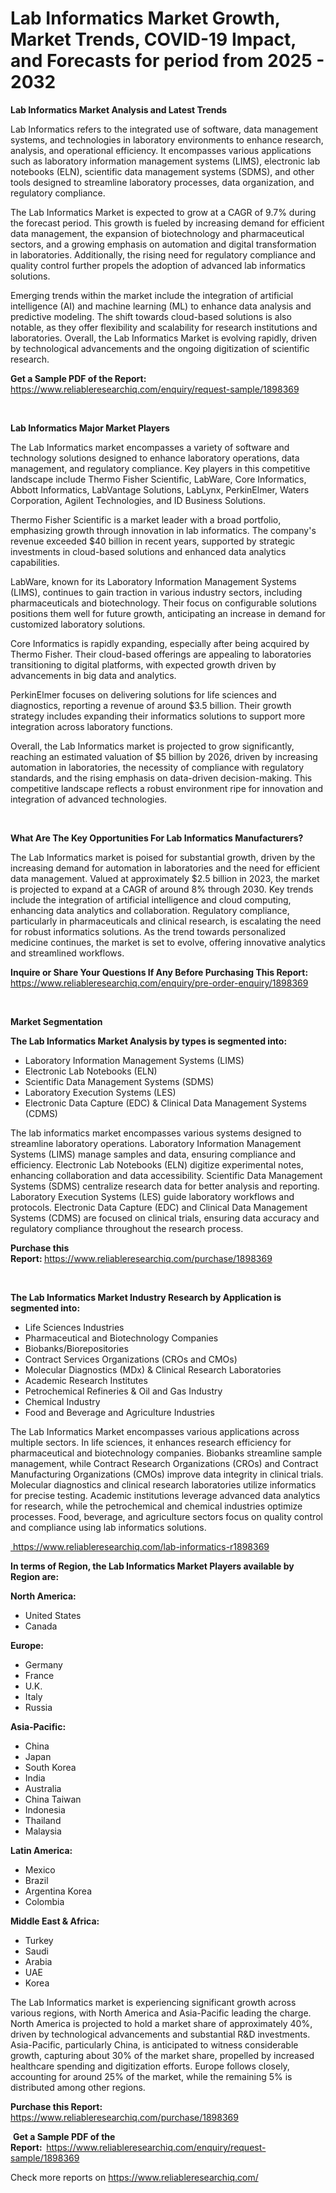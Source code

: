 <p><h1>Lab Informatics Market Growth, Market Trends, COVID-19 Impact, and Forecasts for period from 2025 - 2032</h1></p><p><strong>Lab Informatics Market Analysis and Latest Trends</strong></p>
<p><p>Lab Informatics refers to the integrated use of software, data management systems, and technologies in laboratory environments to enhance research, analysis, and operational efficiency. It encompasses various applications such as laboratory information management systems (LIMS), electronic lab notebooks (ELN), scientific data management systems (SDMS), and other tools designed to streamline laboratory processes, data organization, and regulatory compliance.</p><p>The Lab Informatics Market is expected to grow at a CAGR of 9.7% during the forecast period. This growth is fueled by increasing demand for efficient data management, the expansion of biotechnology and pharmaceutical sectors, and a growing emphasis on automation and digital transformation in laboratories. Additionally, the rising need for regulatory compliance and quality control further propels the adoption of advanced lab informatics solutions. </p><p>Emerging trends within the market include the integration of artificial intelligence (AI) and machine learning (ML) to enhance data analysis and predictive modeling. The shift towards cloud-based solutions is also notable, as they offer flexibility and scalability for research institutions and laboratories. Overall, the Lab Informatics Market is evolving rapidly, driven by technological advancements and the ongoing digitization of scientific research.</p></p>
<p><strong>Get a Sample PDF of the Report:&nbsp;</strong> <a href="https://www.reliableresearchiq.com/enquiry/request-sample/1898369?utm_campaign=2290&utm_medium=2&utm_source=Github&utm_content=ia&utm_term=09032025&utm_id=lab-informatics">https://www.reliableresearchiq.com/enquiry/request-sample/1898369</a></p>
<p>&nbsp;</p>
<p><strong>Lab Informatics Major Market Players</strong></p>
<p><p>The Lab Informatics market encompasses a variety of software and technology solutions designed to enhance laboratory operations, data management, and regulatory compliance. Key players in this competitive landscape include Thermo Fisher Scientific, LabWare, Core Informatics, Abbott Informatics, LabVantage Solutions, LabLynx, PerkinElmer, Waters Corporation, Agilent Technologies, and ID Business Solutions.</p><p>Thermo Fisher Scientific is a market leader with a broad portfolio, emphasizing growth through innovation in lab informatics. The company's revenue exceeded $40 billion in recent years, supported by strategic investments in cloud-based solutions and enhanced data analytics capabilities.</p><p>LabWare, known for its Laboratory Information Management Systems (LIMS), continues to gain traction in various industry sectors, including pharmaceuticals and biotechnology. Their focus on configurable solutions positions them well for future growth, anticipating an increase in demand for customized laboratory solutions.</p><p>Core Informatics is rapidly expanding, especially after being acquired by Thermo Fisher. Their cloud-based offerings are appealing to laboratories transitioning to digital platforms, with expected growth driven by advancements in big data and analytics.</p><p>PerkinElmer focuses on delivering solutions for life sciences and diagnostics, reporting a revenue of around $3.5 billion. Their growth strategy includes expanding their informatics solutions to support more integration across laboratory functions.</p><p>Overall, the Lab Informatics market is projected to grow significantly, reaching an estimated valuation of $5 billion by 2026, driven by increasing automation in laboratories, the necessity of compliance with regulatory standards, and the rising emphasis on data-driven decision-making. This competitive landscape reflects a robust environment ripe for innovation and integration of advanced technologies.</p></p>
<p>&nbsp;</p>
<p><strong>What Are The Key Opportunities For Lab Informatics Manufacturers?</strong></p>
<p><p>The Lab Informatics market is poised for substantial growth, driven by the increasing demand for automation in laboratories and the need for efficient data management. Valued at approximately $2.5 billion in 2023, the market is projected to expand at a CAGR of around 8% through 2030. Key trends include the integration of artificial intelligence and cloud computing, enhancing data analytics and collaboration. Regulatory compliance, particularly in pharmaceuticals and clinical research, is escalating the need for robust informatics solutions. As the trend towards personalized medicine continues, the market is set to evolve, offering innovative analytics and streamlined workflows.</p></p>
<p><strong>Inquire or Share Your Questions If Any Before Purchasing This Report:</strong> <a href="https://www.reliableresearchiq.com/enquiry/pre-order-enquiry/1898369?utm_campaign=2290&utm_medium=2&utm_source=Github&utm_content=ia&utm_term=09032025&utm_id=lab-informatics">https://www.reliableresearchiq.com/enquiry/pre-order-enquiry/1898369</a></p>
<p>&nbsp;</p>
<p><strong>Market Segmentation</strong></p>
<p><strong>The Lab Informatics Market Analysis by types is segmented into:</strong></p>
<p><ul><li>Laboratory Information Management Systems (LIMS)</li><li>Electronic Lab Notebooks (ELN)</li><li>Scientific Data Management Systems (SDMS)</li><li>Laboratory Execution Systems (LES)</li><li>Electronic Data Capture (EDC) & Clinical Data Management Systems (CDMS)</li></ul></p>
<p><p>The lab informatics market encompasses various systems designed to streamline laboratory operations. Laboratory Information Management Systems (LIMS) manage samples and data, ensuring compliance and efficiency. Electronic Lab Notebooks (ELN) digitize experimental notes, enhancing collaboration and data accessibility. Scientific Data Management Systems (SDMS) centralize research data for better analysis and reporting. Laboratory Execution Systems (LES) guide laboratory workflows and protocols. Electronic Data Capture (EDC) and Clinical Data Management Systems (CDMS) are focused on clinical trials, ensuring data accuracy and regulatory compliance throughout the research process.</p></p>
<p><strong>Purchase this Report:&nbsp;</strong><a href="https://www.reliableresearchiq.com/purchase/1898369?utm_campaign=2290&utm_medium=2&utm_source=Github&utm_content=ia&utm_term=09032025&utm_id=lab-informatics">https://www.reliableresearchiq.com/purchase/1898369</a></p>
<p>&nbsp;</p>
<p><strong>The Lab Informatics Market Industry Research by Application is segmented into:</strong></p>
<p><ul><li>Life Sciences Industries</li><li>Pharmaceutical and Biotechnology Companies</li><li>Biobanks/Biorepositories</li><li>Contract Services Organizations (CROs and CMOs)</li><li>Molecular Diagnostics (MDx) & Clinical Research Laboratories</li><li>Academic Research Institutes</li><li>Petrochemical Refineries & Oil and Gas Industry</li><li>Chemical Industry</li><li>Food and Beverage and Agriculture Industries</li></ul></p>
<p><p>The Lab Informatics Market encompasses various applications across multiple sectors. In life sciences, it enhances research efficiency for pharmaceutical and biotechnology companies. Biobanks streamline sample management, while Contract Research Organizations (CROs) and Contract Manufacturing Organizations (CMOs) improve data integrity in clinical trials. Molecular diagnostics and clinical research laboratories utilize informatics for precise testing. Academic institutions leverage advanced data analytics for research, while the petrochemical and chemical industries optimize processes. Food, beverage, and agriculture sectors focus on quality control and compliance using lab informatics solutions.</p></p>
<p><a href="https://www.reliableresearchiq.com/lab-informatics-r1898369?utm_campaign=2290&utm_medium=2&utm_source=Github&utm_content=ia&utm_term=09032025&utm_id=lab-informatics">&nbsp;https://www.reliableresearchiq.com/lab-informatics-r1898369</a></p>
<p><strong>In terms of Region, the Lab Informatics Market Players available by Region are:</strong></p>
<p>
    <p> <strong> North America: </strong>
        <ul>
            <li>United States</li>
            <li>Canada</li>
        </ul>
        </p> 
    <p> <strong> Europe: </strong>
        <ul>
            <li>Germany</li>
            <li>France</li>
            <li>U.K.</li>
            <li>Italy</li>
            <li>Russia</li>
        </ul>
        </p> 
    <p> <strong> Asia-Pacific: </strong>
        <ul>
            <li>China</li>
            <li>Japan</li>
            <li>South Korea</li>
            <li>India</li>
            <li>Australia</li>
            <li>China Taiwan</li>
            <li>Indonesia</li>
            <li>Thailand</li>
            <li>Malaysia</li>
        </ul>
        </p> 
    <p> <strong> Latin America: </strong>
        <ul>
            <li>Mexico</li>
            <li>Brazil</li>
            <li>Argentina Korea</li>
            <li>Colombia</li>
        </ul>
        </p> 
    <p> <strong> Middle East & Africa: </strong>
        <ul>
            <li>Turkey</li>
            <li>Saudi</li>
            <li>Arabia</li>
            <li>UAE</li>
            <li>Korea</li>
        </ul>
    </p>
    </p>
<p><p>The Lab Informatics market is experiencing significant growth across various regions, with North America and Asia-Pacific leading the charge. North America is projected to hold a market share of approximately 40%, driven by technological advancements and substantial R&D investments. Asia-Pacific, particularly China, is anticipated to witness considerable growth, capturing about 30% of the market share, propelled by increased healthcare spending and digitization efforts. Europe follows closely, accounting for around 25% of the market, while the remaining 5% is distributed among other regions.</p></p>
<p><strong>Purchase this Report: </strong><a href="https://www.reliableresearchiq.com/purchase/1898369?utm_campaign=2290&utm_medium=2&utm_source=Github&utm_content=ia&utm_term=09032025&utm_id=lab-informatics">https://www.reliableresearchiq.com/purchase/1898369</a></p>
<p>&nbsp;<strong>Get a Sample PDF of the Report:&nbsp;&nbsp;</strong><a href="https://www.reliableresearchiq.com/enquiry/request-sample/1898369?utm_campaign=2290&utm_medium=2&utm_source=Github&utm_content=ia&utm_term=09032025&utm_id=lab-informatics">https://www.reliableresearchiq.com/enquiry/request-sample/1898369</a></p>
<p><strong></strong></p>
<p>Check more reports on <a href="https://www.reliableresearchiq.com/?utm_campaign=2290&utm_medium=2&utm_source=Github&utm_content=ia&utm_term=09032025&utm_id=lab-informatics">https://www.reliableresearchiq.com/</a></p>